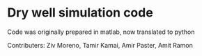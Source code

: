 # Dry well simulation code 
Code was originally prepared in matlab, now translated to python

Contributers: Ziv Moreno, Tamir Kamai, Amir Paster, Amit Ramon

